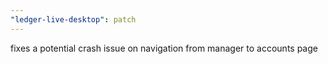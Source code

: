 ```yaml
---
"ledger-live-desktop": patch
---
```


fixes a potential crash issue on navigation from manager to accounts page

